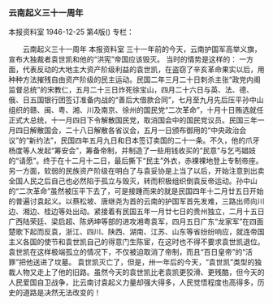 ### 云南起义三十一周年
本报资料室
1946-12-25
第4版()
专栏：

　　云南起义三十一周年
    本报资料室
    三十一年前的今天，云南护国军高举义旗，宣布大独裁者袁世凯和他的“洪宪”帝国应该毁灭。
    当时的情势是这样的：
    一方面，代表反动的大地主大资产阶级利益的袁世凯，在盗窃了辛亥革命果实以后，用种种方法摧残自由资产阶级的民主运动。民国二年三月二十日刺杀主张“政党内阁监督总统”的宋教仁，五月二十三日炸死徐宝山，四月二十六日与英、法、德、俄、日五国银行团签订准备内战的“善后大借款合同”，七月至九月先后压平孙中山组织的赣、闽、粤、湘、川及南京、徐州的国民党“二次革命”，十月十日贿选就任正式大总统，十一月四日下令解散国民党，取消国会中的国民党议员。民国三年一月四日解散国会，二十八日解散各省议会，五月一日颁布御用的“中央政治会议”的“新约法”，民国四年五月九日和日本签订卖国的二十一条。不久，他的爪牙杨度等人发起“筹安会”，筹备帝制，并制造了一些用钱收买的“民意”与乞丐娼妓的“请愿”。终于在十二月十二日，最后撕下“民主”外衣，赤裸裸地登上专制帝座。
    另一方面，软弱的民族资产阶级在明白了与袁妥协是上当了以后，开始注意到出卖全国人民之后自己也必然陷于孤立与毁灭，转而积极组织倒袁反帝运动。孙中山的“二次革命”虽然被压平下去了，可是接踵而来的就是民国四年十二月廿五日开始的普遍讨袁起义。以蔡松坡、唐继尧为首的云南的护国军首先发难，三路出师向川边、湘边、桂边等处出动。紧接着有民国五年一月廿七日的贵州独立，二月十五日广西陆荣廷、梁启超、陈炳坤等部的进攻湘粤袁军，四月五日广东“龙家军”在四面楚歌下起而反袁，浙江、四川、陕西、湖南、江苏、山东等省纷纷响应，就连帝国主义各国的使节和袁世凯自己的得意门生陈宦，在这时也不得不要求袁世凯退位。
    袁世凯在这样极端孤立的情况下，不仅被迫取消了帝制，而且“百日皇帝”的“活罪”把他送进了坟墓。
    袁世凯灭亡了，但是，卅一年后的今天，“袁世凯”类型的独裁人物又走上了他的旧路。虽然今天的袁世凯比老袁凯更狡滑、更残酷，但今天的人民爱国自卫战争，比云南讨袁起义力量却强大得多，人民觉悟程度也高得多，历史的道路是决然无法改变的！
